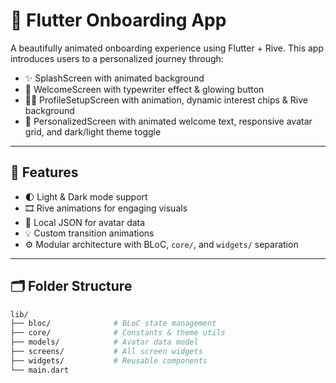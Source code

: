 # 🚀 Flutter Onboarding App

A beautifully animated onboarding experience using Flutter + Rive. This app introduces users to a personalized journey through:

- ✨ SplashScreen with animated background
- 👋 WelcomeScreen with typewriter effect & glowing button
- 🧑‍💼 ProfileSetupScreen with animation, dynamic interest chips & Rive background
- 🤖 PersonalizedScreen with animated welcome text, responsive avatar grid, and dark/light theme toggle

---

## 🔧 Features

- 🌓 Light & Dark mode support
- 🎞️ Rive animations for engaging visuals
- 💾 Local JSON for avatar data
- 💡 Custom transition animations
- ⚙️ Modular architecture with BLoC, `core/`, and `widgets/` separation

---

## 🗂️ Folder Structure

```bash
lib/
├── bloc/              # BLoC state management
├── core/              # Constants & theme utils
├── models/            # Avatar data model
├── screens/           # All screen widgets
├── widgets/           # Reusable components
└── main.dart
